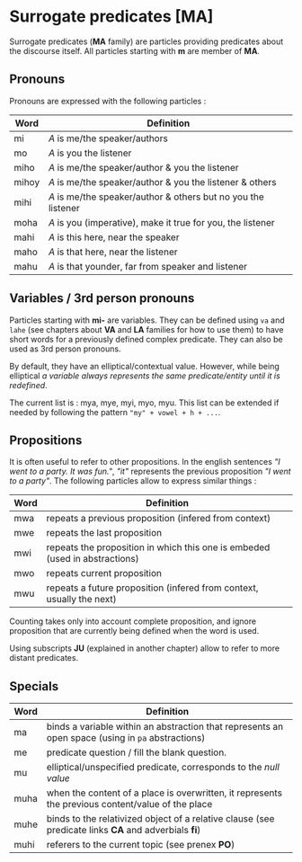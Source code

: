 # Surrogate predicates [MA]

Surrogate predicates (**MA** family) are particles providing predicates about
the discourse itself. All particles starting with **m** are member of **MA**.

## Pronouns

Pronouns are expressed with the following particles :

| Word  | Definition                                                    |
| ----- | ------------------------------------------------------------- |
| mi    | _A_ is me/the speaker/authors                                 |
| mo    | _A_ is you the listener                                       |
| miho  | _A_ is me/the speaker/author & you the listener               |
| mihoy | _A_ is me/the speaker/author & you the listener & others      |
| mihi  | _A_ is me/the speaker/author & others but no you the listener |
| moha  | _A_ is you (imperative), make it true for you, the listener   |
| mahi  | _A_ is this here, near the speaker                            |
| maho  | _A_ is that here, near the listener                           |
| mahu  | _A_ is that younder, far from speaker and listener            |

## Variables / 3rd person pronouns

Particles starting with **mi-** are variables. They can be defined using `va`
and `lahe` (see chapters about **VA** and **LA** families for how to use them)
to have short words for a previously defined complex predicate. They can also be
used as 3rd person pronouns.

By default, they have an elliptical/contextual value. However, while being
elliptical *a variable always represents the same predicate/entity until it is
redefined*.

The current list is : mya, mye, myi, myo, myu. This list can be extended if
needed by following the pattern `"my" + vowel + h + ...`.

## Propositions

It is often useful to refer to other propositions. In the english sentences *"I
went to a party. It was fun."*, *"it"* represents the previous proposition *"I
went to a party"*. The following particles allow to express similar things :

| Word | Definition                                                                  |
| ---- | --------------------------------------------------------------------------- |
| mwa  | repeats a previous proposition (infered from context)                       |
| mwe  | repeats the last proposition                                                |
| mwi  | repeats the proposition in which this one is embeded (used in abstractions) |
| mwo  | repeats current proposition                                                 |
| mwu  | repeats a future proposition (infered from context, usually the next)       |

Counting takes only into account complete proposition, and ignore proposition
that are currently being defined when the word is used.

Using subscripts **JU** (explained in another chapter) allow to refer to more distant predicates.

## Specials

| Word | Definition                                                                                               |
| ---- | -------------------------------------------------------------------------------------------------------- |
| ma   | binds a variable within an abstraction that represents an open space (using in `pa` abstractions)        |
| me   | predicate question / fill the blank question.                                                            |
| mu   | elliptical/unspecified predicate, corresponds to the *null value*                                        |
| muha | when the content of a place is overwritten, it represents the previous content/value of the place        |
| muhe | binds to the relativized object of a relative clause (see predicate links **CA** and adverbials **fi**) |
| muhi | referers to the current topic (see prenex **PO**)                                                       |

